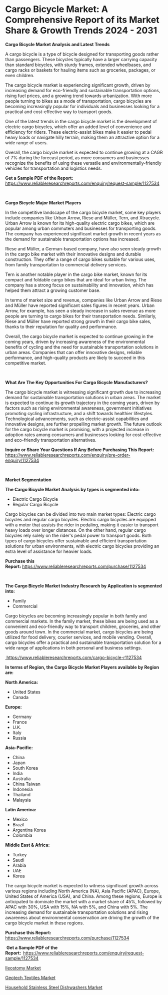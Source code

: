 <p><h1>Cargo Bicycle Market: A Comprehensive Report of its Market Share & Growth Trends 2024 - 2031</h1></p><p><strong>Cargo Bicycle Market Analysis and Latest Trends</strong></p>
<p><p>A cargo bicycle is a type of bicycle designed for transporting goods rather than passengers. These bicycles typically have a larger carrying capacity than standard bicycles, with sturdy frames, extended wheelbases, and cargo racks or baskets for hauling items such as groceries, packages, or even children.</p><p>The cargo bicycle market is experiencing significant growth, driven by increasing demand for eco-friendly and sustainable transportation options, rising fuel prices, and a growing trend towards urbanization. With more people turning to bikes as a mode of transportation, cargo bicycles are becoming increasingly popular for individuals and businesses looking for a practical and cost-effective way to transport goods.</p><p>One of the latest trends in the cargo bicycle market is the development of electric cargo bicycles, which offer an added level of convenience and efficiency for riders. These electric-assist bikes make it easier to pedal heavy loads or navigate hilly terrain, making them an attractive option for a wide range of users.</p><p>Overall, the cargo bicycle market is expected to continue growing at a CAGR of 7% during the forecast period, as more consumers and businesses recognize the benefits of using these versatile and environmentally-friendly vehicles for transportation and logistics needs.</p></p>
<p><strong>Get a Sample PDF of the Report:&nbsp;</strong> <a href="https://www.reliableresearchreports.com/enquiry/request-sample/1127534">https://www.reliableresearchreports.com/enquiry/request-sample/1127534</a></p>
<p>&nbsp;</p>
<p><strong>Cargo Bicycle Major Market Players</strong></p>
<p><p>In the competitive landscape of the cargo bicycle market, some key players include companies like Urban Arrow, Riese and Müller, Tern, and Xtracycle. Urban Arrow is known for its high-quality electric cargo bikes, which are popular among urban commuters and businesses for transporting goods. The company has experienced significant market growth in recent years as the demand for sustainable transportation options has increased.</p><p>Riese and Müller, a German-based company, have also seen steady growth in the cargo bike market with their innovative designs and durable construction. They offer a range of cargo bikes suitable for various uses, from family transportation to commercial delivery services.</p><p>Tern is another notable player in the cargo bike market, known for its compact and foldable cargo bikes that are ideal for urban living. The company has a strong focus on sustainability and innovation, which has helped them attract a growing customer base.</p><p>In terms of market size and revenue, companies like Urban Arrow and Riese and Müller have reported significant sales figures in recent years. Urban Arrow, for example, has seen a steady increase in sales revenue as more people are turning to cargo bikes for their transportation needs. Similarly, Riese and Müller have reported strong growth in their cargo bike sales, thanks to their reputation for quality and performance.</p><p>Overall, the cargo bicycle market is expected to continue growing in the coming years, driven by increasing awareness of the environmental benefits of cycling and the need for sustainable transportation solutions in urban areas. Companies that can offer innovative designs, reliable performance, and high-quality products are likely to succeed in this competitive market.</p></p>
<p>&nbsp;</p>
<p><strong>What Are The Key Opportunities For Cargo Bicycle Manufacturers?</strong></p>
<p><p>The cargo bicycle market is witnessing significant growth due to increasing demand for sustainable transportation solutions in urban areas. The market is expected to continue its growth trajectory in the coming years, driven by factors such as rising environmental awareness, government initiatives promoting cycling infrastructure, and a shift towards healthier lifestyles. Technological advancements, such as electric-assist capabilities and innovative designs, are further propelling market growth. The future outlook for the cargo bicycle market is promising, with a projected increase in adoption rates among consumers and businesses looking for cost-effective and eco-friendly transportation alternatives.</p></p>
<p><strong>Inquire or Share Your Questions If Any Before Purchasing This Report:</strong> <a href="https://www.reliableresearchreports.com/enquiry/pre-order-enquiry/1127534">https://www.reliableresearchreports.com/enquiry/pre-order-enquiry/1127534</a></p>
<p>&nbsp;</p>
<p><strong>Market Segmentation</strong></p>
<p><strong>The Cargo Bicycle Market Analysis by types is segmented into:</strong></p>
<p><ul><li>Electric Cargo Bicycle</li><li>Regular Cargo Bicycle</li></ul></p>
<p><p>Cargo bicycles can be divided into two main market types: Electric cargo bicycles and regular cargo bicycles. Electric cargo bicycles are equipped with a motor that assists the rider in pedaling, making it easier to transport heavy loads over longer distances. On the other hand, regular cargo bicycles rely solely on the rider's pedal power to transport goods. Both types of cargo bicycles offer sustainable and efficient transportation solutions for urban environments, with electric cargo bicycles providing an extra level of assistance for heavier loads.</p></p>
<p><strong>Purchase this Report:&nbsp;</strong><a href="https://www.reliableresearchreports.com/purchase/1127534">https://www.reliableresearchreports.com/purchase/1127534</a></p>
<p>&nbsp;</p>
<p><strong>The Cargo Bicycle Market Industry Research by Application is segmented into:</strong></p>
<p><ul><li>Family</li><li>Commercial</li></ul></p>
<p><p>Cargo bicycles are becoming increasingly popular in both family and commercial markets. In the family market, these bikes are being used as a convenient and eco-friendly way to transport children, groceries, and other goods around town. In the commercial market, cargo bicycles are being utilized for food delivery, courier services, and mobile vending. Overall, cargo bicycles offer a practical and sustainable transportation solution for a wide range of applications in both personal and business settings.</p></p>
<p><a href="https://www.reliableresearchreports.com/cargo-bicycle-r1127534">&nbsp;https://www.reliableresearchreports.com/cargo-bicycle-r1127534</a></p>
<p><strong>In terms of Region, the Cargo Bicycle Market Players available by Region are:</strong></p>
<p>
    <p> <strong> North America: </strong>
        <ul>
            <li>United States</li>
            <li>Canada</li>
        </ul>
        </p> 
    <p> <strong> Europe: </strong>
        <ul>
            <li>Germany</li>
            <li>France</li>
            <li>U.K.</li>
            <li>Italy</li>
            <li>Russia</li>
        </ul>
        </p> 
    <p> <strong> Asia-Pacific: </strong>
        <ul>
            <li>China</li>
            <li>Japan</li>
            <li>South Korea</li>
            <li>India</li>
            <li>Australia</li>
            <li>China Taiwan</li>
            <li>Indonesia</li>
            <li>Thailand</li>
            <li>Malaysia</li>
        </ul>
        </p> 
    <p> <strong> Latin America: </strong>
        <ul>
            <li>Mexico</li>
            <li>Brazil</li>
            <li>Argentina Korea</li>
            <li>Colombia</li>
        </ul>
        </p> 
    <p> <strong> Middle East & Africa: </strong>
        <ul>
            <li>Turkey</li>
            <li>Saudi</li>
            <li>Arabia</li>
            <li>UAE</li>
            <li>Korea</li>
        </ul>
    </p>
    </p>
<p><p>The cargo bicycle market is expected to witness significant growth across various regions including North America (NA), Asia Pacific (APAC), Europe, United States of America (USA), and China. Among these regions, Europe is anticipated to dominate the market with a market share of 45%, followed by APAC with 30%, USA with 15%, NA with 5%, and China with 5%. The increasing demand for sustainable transportation solutions and rising awareness about environmental conservation are driving the growth of the cargo bicycle market in these regions.</p></p>
<p><strong>Purchase this Report: </strong><a href="https://www.reliableresearchreports.com/purchase/1127534">https://www.reliableresearchreports.com/purchase/1127534</a></p>
<p>&nbsp;<strong>Get a Sample PDF of the Report:&nbsp;&nbsp;</strong><a href="https://www.reliableresearchreports.com/enquiry/request-sample/1127534">https://www.reliableresearchreports.com/enquiry/request-sample/1127534</a></p>
<p><strong></strong></p>
<p><p><a href="https://github.com/Seman3302/Market-Research-Report-List-1/blob/main/ileostomy-market.md">Ileostomy Market</a></p><p><a href="https://www.linkedin.com/pulse/geotech-textiles-industry-analysis-report-its-market-size-uokif">Geotech Textiles Market</a></p><p><a href="https://www.linkedin.com/pulse/household-stainless-steel-dishwashers-market-global-insights-i20yf">Household Stainless Steel Dishwashers Market</a></p></p>